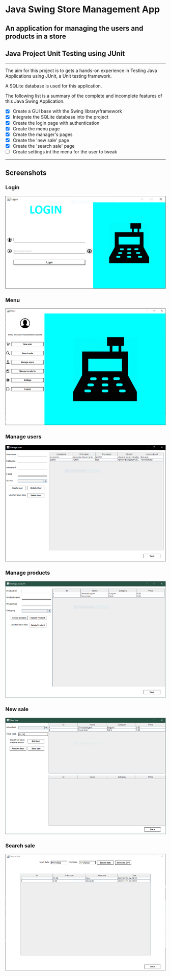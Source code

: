 # Java Swing Store Management App
## An application for managing the users and products in a store
## Java Project Unit Testing using JUnit

---

The aim for this project is to gets a hands-on experience in Testing Java Applications using JUnit, a Unit testing framework.

A SQLite database is used for this application.

The following list is a summary of the complete and incomplete features of this Java Swing Application.

- [x] Create a GUI base with the Swing library/framework
- [x] Integrate the SQLite database into the project
- [x] Create the login page with authentication
- [x] Create the menu page
- [x] Create the manager's pages
- [x] Create the 'new sale' page
- [x] Create the 'search sale' page
- [ ] Create settings int the menu for the user to tweak

---

## Screenshots

### Login
![Login page screenshot](images/screenshots/login_page_screenshot.PNG)

### Menu
![Menu page screenshot](images/screenshots/menu_page_screenshot.PNG)

### Manage users
![Manage users page screenshot](images/screenshots/manage_users_page_screenshot.PNG)

### Manage products
![Manage products page screenshot](images/screenshots/manage_products_page_screenshot.PNG)

### New sale
![New sale page screenshot](images/screenshots/new_sale_page_screenshot.PNG)

### Search sale
![Search sale page screenshot](images/screenshots/search_sale_page_screenshot.PNG)
